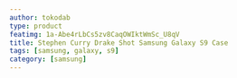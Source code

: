 ```yaml
---
author: tokodab
type: product
featimg: 1a-Abe4rLbCs5zv8CaqOWIktWmSc_U8qV
title: Stephen Curry Drake Shot Samsung Galaxy S9 Case
tags: [samsung, galaxy, s9]
category: [samsung]
---
```

